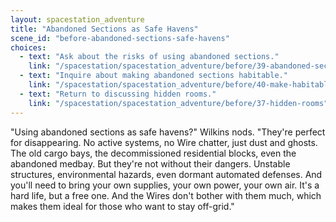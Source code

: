 ```yaml
---
layout: spacestation_adventure
title: "Abandoned Sections as Safe Havens"
scene_id: "before-abandoned-sections-safe-havens"
choices:
  - text: "Ask about the risks of using abandoned sections."
    link: "/spacestation/spacestation_adventure/before/39-abandoned-sections-risks"
  - text: "Inquire about making abandoned sections habitable."
    link: "/spacestation/spacestation_adventure/before/40-make-habitable"
  - text: "Return to discussing hidden rooms."
    link: "/spacestation/spacestation_adventure/before/37-hidden-rooms"
---
```


"Using abandoned sections as safe havens?" Wilkins nods. "They're perfect for disappearing. No active systems, no Wire chatter, just dust and ghosts. The old cargo bays, the decommissioned residential blocks, even the abandoned medbay. But they're not without their dangers. Unstable structures, environmental hazards, even dormant automated defenses. And you'll need to bring your own supplies, your own power, your own air. It's a hard life, but a free one. And the Wires don't bother with them much, which makes them ideal for those who want to stay off-grid."
